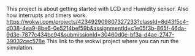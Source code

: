 This project is about getting started with LCD and Humidity sensor.
Also how interrupts and timers work.
https://wokwi.com/projects/423492909807327233?classId=8d43f5c4-d038-4ea9-8be6-0e5214bef59b&assignmentId=c1e05f3b-865f-46da-9d3e-7877c434bc94&submissionId=30460d0e-bf3a-d4ae-2747-39032cec578e
This link to the wokwi project where you can run the simulation.
